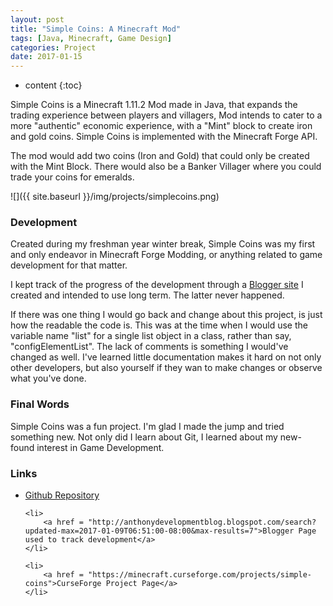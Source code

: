 ```yaml
---
layout: post
title: "Simple Coins: A Minecraft Mod"
tags: [Java, Minecraft, Game Design]
categories: Project
date: 2017-01-15
---
```


* content
{:toc}

Simple Coins is a Minecraft 1.11.2 Mod made in Java, that expands the trading experience between players and villagers, Mod intends to cater to a more "authentic" economic experience, with a "Mint" block to create iron and gold coins. Simple Coins is implemented with the Minecraft Forge API.

The mod would add two coins (Iron and Gold) that could only be created with the Mint Block. There would also be a Banker Villager where you could trade your coins for emeralds.

![]({{ site.baseurl }}/img/projects/simplecoins.png)

### Development

Created during my freshman year winter break, Simple Coins was my first and only endeavor in Minecraft Forge Modding, or anything related to game development for that matter.

I kept track of the progress of the development through a <a href = "http://anthonydevelopmentblog.blogspot.com/search?updated-max=2017-01-09T06:51:00-08:00&max-results=7">Blogger site</a> I created and intended to use long term. The latter never happened.

If there was one thing I would go back and change about this project, is just how the readable the code is. This was at the time when I would use the variable name "list" for a single list object in a class, rather than say, "configElementList". The lack of comments is something I would've changed as well. I've learned little documentation makes it hard on not only other developers, but also yourself if they wan to make changes or observe what you've done.

### Final Words

Simple Coins was a fun project. I'm glad I made the jump and tried something new. Not only did I learn about Git, I learned about my new-found interest in Game Development.

### Links
<ul>
    <li>
        <a href = "https://github.com/anthonymendez/Simple-Coins-MinecraftMod">Github Repository</a>
    </li>

    <li>
        <a href = "http://anthonydevelopmentblog.blogspot.com/search?updated-max=2017-01-09T06:51:00-08:00&max-results=7">Blogger Page used to track development</a>
    </li>

    <li>
        <a href = "https://minecraft.curseforge.com/projects/simple-coins">CurseForge Project Page</a>
    </li>

</ul>